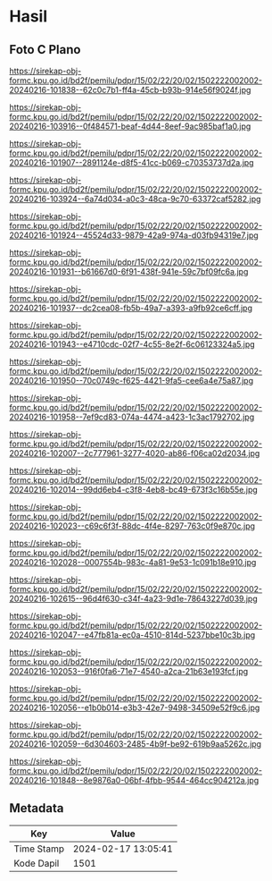# Hasil

## Foto C Plano

https://sirekap-obj-formc.kpu.go.id/bd2f/pemilu/pdpr/15/02/22/20/02/1502222002002-20240216-101838--62c0c7b1-ff4a-45cb-b93b-914e56f9024f.jpg

https://sirekap-obj-formc.kpu.go.id/bd2f/pemilu/pdpr/15/02/22/20/02/1502222002002-20240216-103916--0f484571-beaf-4d44-8eef-9ac985baf1a0.jpg

https://sirekap-obj-formc.kpu.go.id/bd2f/pemilu/pdpr/15/02/22/20/02/1502222002002-20240216-101907--2891124e-d8f5-41cc-b069-c70353737d2a.jpg

https://sirekap-obj-formc.kpu.go.id/bd2f/pemilu/pdpr/15/02/22/20/02/1502222002002-20240216-103924--6a74d034-a0c3-48ca-9c70-63372caf5282.jpg

https://sirekap-obj-formc.kpu.go.id/bd2f/pemilu/pdpr/15/02/22/20/02/1502222002002-20240216-101924--45524d33-9879-42a9-974a-d03fb94319e7.jpg

https://sirekap-obj-formc.kpu.go.id/bd2f/pemilu/pdpr/15/02/22/20/02/1502222002002-20240216-101931--b61667d0-6f91-438f-941e-59c7bf09fc6a.jpg

https://sirekap-obj-formc.kpu.go.id/bd2f/pemilu/pdpr/15/02/22/20/02/1502222002002-20240216-101937--dc2cea08-fb5b-49a7-a393-a9fb92ce6cff.jpg

https://sirekap-obj-formc.kpu.go.id/bd2f/pemilu/pdpr/15/02/22/20/02/1502222002002-20240216-101943--e4710cdc-02f7-4c55-8e2f-6c06123324a5.jpg

https://sirekap-obj-formc.kpu.go.id/bd2f/pemilu/pdpr/15/02/22/20/02/1502222002002-20240216-101950--70c0749c-f625-4421-9fa5-cee6a4e75a87.jpg

https://sirekap-obj-formc.kpu.go.id/bd2f/pemilu/pdpr/15/02/22/20/02/1502222002002-20240216-101958--7ef9cd83-074a-4474-a423-1c3ac1792702.jpg

https://sirekap-obj-formc.kpu.go.id/bd2f/pemilu/pdpr/15/02/22/20/02/1502222002002-20240216-102007--2c777961-3277-4020-ab86-f06ca02d2034.jpg

https://sirekap-obj-formc.kpu.go.id/bd2f/pemilu/pdpr/15/02/22/20/02/1502222002002-20240216-102014--99dd6eb4-c3f8-4eb8-bc49-673f3c16b55e.jpg

https://sirekap-obj-formc.kpu.go.id/bd2f/pemilu/pdpr/15/02/22/20/02/1502222002002-20240216-102023--c69c6f3f-88dc-4f4e-8297-763c0f9e870c.jpg

https://sirekap-obj-formc.kpu.go.id/bd2f/pemilu/pdpr/15/02/22/20/02/1502222002002-20240216-102028--0007554b-983c-4a81-9e53-1c091b18e910.jpg

https://sirekap-obj-formc.kpu.go.id/bd2f/pemilu/pdpr/15/02/22/20/02/1502222002002-20240216-102615--96d4f630-c34f-4a23-9d1e-78643227d039.jpg

https://sirekap-obj-formc.kpu.go.id/bd2f/pemilu/pdpr/15/02/22/20/02/1502222002002-20240216-102047--e47fb81a-ec0a-4510-814d-5237bbe10c3b.jpg

https://sirekap-obj-formc.kpu.go.id/bd2f/pemilu/pdpr/15/02/22/20/02/1502222002002-20240216-102053--916f0fa6-71e7-4540-a2ca-21b63e193fcf.jpg

https://sirekap-obj-formc.kpu.go.id/bd2f/pemilu/pdpr/15/02/22/20/02/1502222002002-20240216-102056--e1b0b014-e3b3-42e7-9498-34509e52f9c6.jpg

https://sirekap-obj-formc.kpu.go.id/bd2f/pemilu/pdpr/15/02/22/20/02/1502222002002-20240216-102059--6d304603-2485-4b9f-be92-619b9aa5262c.jpg

https://sirekap-obj-formc.kpu.go.id/bd2f/pemilu/pdpr/15/02/22/20/02/1502222002002-20240216-101848--8e9876a0-06bf-4fbb-9544-464cc904212a.jpg


## Metadata

| Key        | Value               |
| ---------- | ------------------- |
| Time Stamp | 2024-02-17 13:05:41 |
| Kode Dapil | 1501                |



